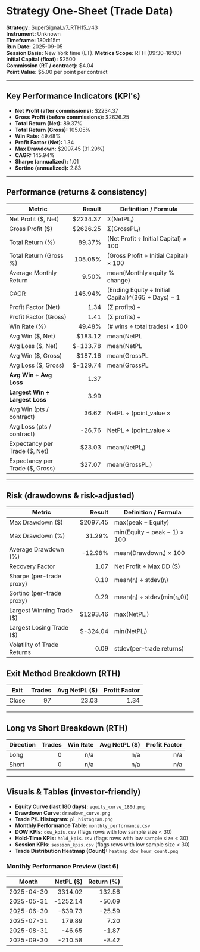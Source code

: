 
# Strategy One-Sheet (Trade Data)

**Strategy:** SuperSignal_v7_RTH15_v43  
**Instrument:** Unknown  
**Timeframe:** 180d:15m  
**Run Date:** 2025-09-05  
**Session Basis:** New York time (ET). **Metrics Scope:** RTH (09:30–16:00)  
**Initial Capital (float):** $2500  
**Commission (RT / contract):** $4.04  
**Point Value:** $5.00 per point per contract

---

## Key Performance Indicators (KPI's)
- **Net Profit (after commissions):** $2234.37
- **Gross Profit (before commissions):** $2626.25
- **Total Return (Net):** 89.37%
- **Total Return (Gross):** 105.05%
- **Win Rate:** 49.48%
- **Profit Factor (Net):** 1.34
- **Max Drawdown:** $2097.45 (31.29%)
- **CAGR:** 145.94%
- **Sharpe (annualized):** 1.01
- **Sortino (annualized):** 2.83

---

## Performance (returns & consistency)
| Metric | Result | Definition / Formula |
|---|---:|---|
| Net Profit ($, Net) | $2234.37 | Σ(NetPLᵢ) |
| Gross Profit ($) | $2626.25 | Σ(GrossPLᵢ) |
| Total Return (%) | 89.37% | (Net Profit ÷ Initial Capital) × 100 |
| Total Return (Gross %) | 105.05% | (Gross Profit ÷ Initial Capital) × 100 |
| Average Monthly Return | 9.50% | mean(Monthly equity % change) |
| CAGR | 145.94% | (Ending Equity ÷ Initial Capital)^(365 ÷ Days) − 1 |
| Profit Factor (Net) | 1.34 | (Σ profits) ÷ |Σ losses| |
| Profit Factor (Gross) | 1.41 | (Σ profits) ÷ |Σ losses| |
| Win Rate (%) | 49.48% | (# wins ÷ total trades) × 100 |
| Avg Win ($, Net) | $183.12 | mean(NetPL | NetPL>0) |
| Avg Loss ($, Net) | $-133.78 | mean(NetPL | NetPL<0) |
| Avg Win ($, Gross) | $187.16 | mean(GrossPL | GrossPL>0) |
| Avg Loss ($, Gross) | $-129.74 | mean(GrossPL | GrossPL<0) |
| **Avg Win ÷ Avg Loss** | 1.37 | |Avg Win| ÷ |Avg Loss| (Net) |
| **Largest Win ÷ Largest Loss** | 3.99 | |Largest Win| ÷ |Largest Loss| (Net) |
| Avg Win (pts / contract) | 36.62 | NetPL ÷ (point_value × |Qty|) |
| Avg Loss (pts / contract) | -26.76 | NetPL ÷ (point_value × |Qty|) |
| Expectancy per Trade ($, Net) | $23.03 | mean(NetPLᵢ) |
| Expectancy per Trade ($, Gross) | $27.07 | mean(GrossPLᵢ) |

---

## Risk (drawdowns & risk-adjusted)
| Metric | Result | Definition / Formula |
|---|---:|---|
| Max Drawdown ($) | $2097.45 | max(peak − Equity) |
| Max Drawdown (%) | 31.29% | min(Equity ÷ peak − 1) × 100 |
| Average Drawdown (%) | -12.98% | mean(Drawdownₜ) × 100 |
| Recovery Factor | 1.07 | Net Profit ÷ Max DD ($) |
| Sharpe (per-trade proxy) | 0.10 | mean(rᵢ) ÷ stdev(rᵢ) |
| Sortino (per-trade proxy) | 0.29 | mean(rᵢ) ÷ stdev(min(rᵢ,0)) |
| Largest Winning Trade ($) | $1293.46 | max(NetPLᵢ) |
| Largest Losing Trade ($) | $-324.04 | min(NetPLᵢ) |
| Volatility of Trade Returns | 0.09 | stdev(per-trade returns) |

## Exit Method Breakdown (RTH)
| Exit | Trades | Avg NetPL ($) | Profit Factor |
|---|---:|---:|---:|
| Close | 97 | 23.03 | 1.34 |

---

## Long vs Short Breakdown (RTH)
| Direction | Trades | Win Rate | Avg NetPL ($) | Profit Factor |
|---|---:|---:|---:|---:|
| Long | 0 | n/a | n/a | n/a |
| Short | 0 | n/a | n/a | n/a |

---

## Visuals & Tables (investor-friendly)
- **Equity Curve (last 180 days):** `equity_curve_180d.png`
- **Drawdown Curve:** `drawdown_curve.png`
- **Trade P/L Histogram:** `pl_histogram.png`
- **Monthly Performance Table:** `monthly_performance.csv`
- **DOW KPIs:** `dow_kpis.csv` (flags rows with low sample size < 30)
- **Hold-Time KPIs:** `hold_kpis.csv` (flags rows with low sample size < 30)
- **Session KPIs:** `session_kpis.csv` (flags rows with low sample size < 30)
- **Trade Distribution Heatmap (Count):** `heatmap_dow_hour_count.png`

### Monthly Performance Preview (last 6)
| Month | NetPL ($) | Return (%) |
|---|---:|---:|
| 2025-04-30 | 3314.02 | 132.56 |
| 2025-05-31 | -1252.14 | -50.09 |
| 2025-06-30 | -639.73 | -25.59 |
| 2025-07-31 | 179.89 | 7.20 |
| 2025-08-31 | -46.65 | -1.87 |
| 2025-09-30 | -210.58 | -8.42 |
